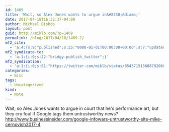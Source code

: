 ```yaml
---
id: 1469
title: 'Wait, so Alex Jones wants to argue in&#8230;&diams;'
date: 2017-04-18T16:32:37-04:00
author: Michael Bishop
layout: post
guid: http://miklb.com/?p=1469
permalink: /blog/2017/04/18/1469-2/
mf2_cite:
  - 'a:4:{s:9:"published";s:25:"0000-01-01T00:00:00+00:00";s:7:"updated";s:25:"0000-01-01T00:00:00+00:00";s:8:"category";a:1:{i:0;s:0:"";}s:6:"author";a:0:{}}'
mf2_syndicate-to:
  - 'a:1:{i:0;s:22:"bridgy-publish_twitter";}'
mf2_syndication:
  - 'a:1:{i:0;s:51:"https://twitter.com/miklb/status/854371515688792068";}'
categories:
  - misc
tags:
  - Uncategorized
kind:
  - Note
---
```

Wait, so Alex Jones wants to argue in court that he's performance art, but they cry foul if Google tags them untrustworthy news? <http://www.businessinsider.com/google-infowars-untrustworthy-site-mike-cernovich2017-4>